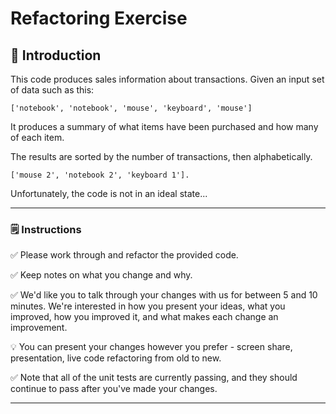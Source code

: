 # Refactoring Exercise

## 👋 Introduction

This code produces sales information about transactions. Given an input set of data such as this:

```
['notebook', 'notebook', 'mouse', 'keyboard', 'mouse']
```

It produces a summary of what items have been purchased and how many of each item.

The results are sorted by the number of transactions, then alphabetically.

```
['mouse 2', 'notebook 2', 'keyboard 1'].
```

Unfortunately, the code is not in an ideal state...

---

### 🗒️ Instructions

✅ Please work through and refactor the provided code.

✅ Keep notes on what you change and why.

✅ We'd like you to talk through your changes with us for between 5 and 10 minutes. We're interested in how you present your ideas, what you improved, how you improved it, and what makes each change an improvement.

💡 You can present your changes however you prefer - screen share, presentation, live code refactoring from old to new.

✅ Note that all of the unit tests are currently passing, and they should continue to pass after you've made your changes.

---

